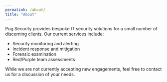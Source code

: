 ```yaml
---
permalink: /about/
title: "About"
---
```


Pug Security provides bespoke IT security solutions for a small number of discerning clients. Our current services include:

- Security monitoring and alerting
- Incident response and mitigation
- Forensic examination
- Red/Purple team assessments

While we are not currently accepting new engagements, feel free to contact us for a discussion of your needs.

